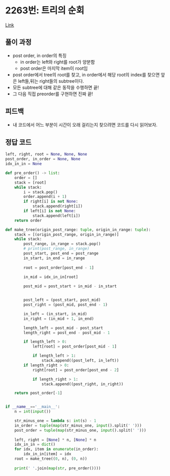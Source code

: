 # 2263번: 트리의 순회
[Link](https://www.acmicpc.net/problem/2263)

## 풀이 과정
* post order, in order의 특징
  * in order는 left와 right를 root가 양분함
  * post order은 마지막 item이 root임
* post order에서 tree의 root를 찾고, in order에서 해당 root의 index를 찾으면 앞은 left들,뒤는 right들의 subtree이다.
* 모든 subtree에 대해 같은 동작을 수행하면 끝!
* 그 다음 직접 preorder를 구현하면 진짜 끝!

## 피드백
* 내 코드에서 어느 부분이 시간이 오래 걸리는지 찾으려면 코드를 다시 읽어보자.

## 정답 코드
```python
left, right, root = None, None, None
post_order, in_order = None, None
idx_in_in = None

def pre_order() -> list:
    order = []
    stack = [root]
    while stack:
        i = stack.pop()
        order.append(i + 1)
        if right[i] is not None:
            stack.append(right[i])
        if left[i] is not None:
            stack.append(left[i])
    return order

def make_tree(origin_post_range: tuple, origin_in_range: tuple):
    stack = [(origin_post_range, origin_in_range)]
    while stack:
        post_range, in_range = stack.pop()
        # print(post_range, in_range)
        post_start, post_end = post_range
        in_start, in_end = in_range
        
        root = post_order[post_end - 1]

        in_mid = idx_in_in[root]
        
        post_mid = post_start + in_mid - in_start


        post_left = (post_start, post_mid)
        post_right = (post_mid, post_end - 1)

        in_left = (in_start, in_mid)
        in_right = (in_mid + 1, in_end)

        length_left = post_mid - post_start
        length_right = post_end - post_mid - 1

        if length_left > 0:
            left[root] = post_order[post_mid - 1]

            if length_left > 1:
                stack.append((post_left, in_left))
        if length_right > 0:
            right[root] = post_order[post_end - 2]

            if length_right > 1:
                stack.append((post_right, in_right))

    return post_order[-1]


if __name__=='__main__':
    n = int(input())

    str_minus_one = lambda s: int(s) - 1
    in_order = tuple(map(str_minus_one, input().split(' ')))
    post_order = tuple(map(str_minus_one, input().split(' ')))
    
    left, right = [None] * n, [None] * n
    idx_in_in = dict()
    for idx, item in enumerate(in_order):
        idx_in_in[item] = idx
    root = make_tree((0, n), (0, n))
    
    print(' '.join(map(str, pre_order())))
```
